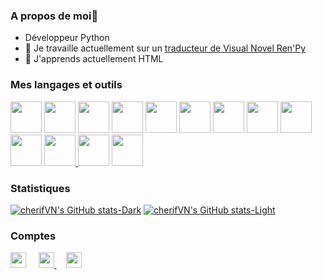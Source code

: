 ### A propos de moi👋
- Développeur Python
- 🔭 Je travaille actuellement sur un [traducteur de Visual Novel Ren'Py](https://github.com/cherifVN/Ren-Py-Novel-Translation)
- 🌱 J'apprends actuellement HTML

### Mes langages et outils

[<img src="https://cdn.jsdelivr.net/gh/devicons/devicon@latest/icons/python/python-original-wordmark.svg" width="50px">](https://www.python.org/)
[<img width="50px" src="https://cdn.jsdelivr.net/gh/devicons/devicon@latest/icons/renpy/renpy-original.svg" />](https://www.renpy.org/)
[<img width="50px" src="https://cdn.jsdelivr.net/gh/devicons/devicon@latest/icons/json/json-original.svg" />](https://www.json.org/json-fr.html)
[<img width="50px" src="https://cdn.jsdelivr.net/gh/devicons/devicon@latest/icons/lua/lua-original.svg" />](https://www.lua.org/)
[<img width="50px" src="https://cdn.jsdelivr.net/gh/devicons/devicon@latest/icons/ruby/ruby-original.svg"/>](https://www.ruby-lang.org/fr/)
[<img width="50px" src="https://cdn.jsdelivr.net/gh/devicons/devicon@latest/icons/javascript/javascript-original.svg" />](https://developer.mozilla.org/fr/docs/Web/JavaScript)
[<img width="50px" src="https://cdn.jsdelivr.net/gh/devicons/devicon@latest/icons/nodejs/nodejs-original-wordmark.svg" />](https://nodejs.org/en/download/)
[<img width="50px" src="https://cdn.jsdelivr.net/gh/devicons/devicon@latest/icons/npm/npm-original-wordmark.svg" />](https://www.npmjs.com/)
[<img width="50px" src="https://cdn.jsdelivr.net/gh/devicons/devicon@latest/icons/discordjs/discordjs-original-wordmark.svg" />](https://discord.js.org/)
[<img width="50px" src="https://cdn.jsdelivr.net/gh/devicons/devicon@latest/icons/vscode/vscode-original-wordmark.svg" />](https://code.visualstudio.com/)
[<img width="50px"  src="https://static.itch.io/images/itchio-textless-black.svg" /> ](https://itch.io)
[<img width="50px" src="https://cdn.jsdelivr.net/gh/devicons/devicon@latest/icons/git/git-original-wordmark.svg" />](https://git-scm.com)
[<img width="50px" src="https://cdn.jsdelivr.net/gh/devicons/devicon@latest/icons/github/github-original-wordmark.svg" />](https://github.com/)


### Statistiques
[![cherifVN's GitHub stats-Dark](https://github-readme-stats.vercel.app/api?username=cherifVN&show_icons=true&theme=dark#gh-dark-mode-only)](https://github.com/anuraghazra/github-readme-stats#gh-dark-mode-only)
[![cherifVN's GitHub stats-Light](https://github-readme-stats.vercel.app/api?username=cherifVN&show_icons=true&theme=default#gh-light-mode-only)](https://github.com/anuraghazra/github-readme-stats#gh-light-mode-only)



### Comptes
[<img width="25px" src="https://cdn.icon-icons.com/icons2/195/PNG/256/YouTube_23392.png" />](https://www.youtube.com/@cherif5955) &nbsp;&nbsp;&nbsp;
[<img width="25px" src="https://static.itch.io/images/itchio-textless-black.svg" /> ](https://cherif59.itch.io/) &nbsp;&nbsp;&nbsp;
[<img width="25px" src="https://cdn.jsdelivr.net/gh/devicons/devicon@latest/icons/twitter/twitter-original.svg" />](https://twitter.com/cherif_59)


